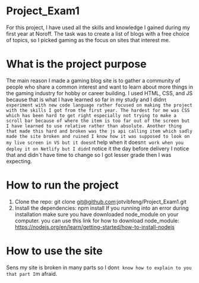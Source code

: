 # Project_Exam1
For this project, I have used all the skills and knowledge I gained during my first year at Noroff. The task was to create a list of blogs with a free choice of topics, so I picked gaming as the focus on sites that interest me.  

# What is the project purpose 
The main reason I made a gaming blog site is to gather a community of people who share a common interest and want to learn about more things in the gaming industry for hobby or career building. I used HTML, CSS, and JS because that is what I have learned so far in my study and I didn`t experiment with new code language rather focused on making the project with the skills I got from the first year. The hardest for me was CSS which has been hard to get right especially not trying to make a scroll bar because of where the item is too far out of the screen but I have learned to use relative rather than absolute. Another thing that made this hard and broken was the js api calling item which sadly made the site broken and ruined I know how it was supposed to look on my live screen in VS but it doesn`t help when it doesn`t work when you deploy it on Netlify but I didn`t notice it the day before delivery I notice that and didn`t have time to change so I got lesser grade then I was expecting.

# How to run the project
1. Clone the repo:
git clone git@github.com:jotvibfeng/Project_Exam1.git
2. Install the dependencies:
npm install
If you running into an error during installation make sure you have downloaded node_module on your computer.
you can use this link for how to download node_module: https://nodejs.org/en/learn/getting-started/how-to-install-nodejs

# How to use the site
Sens my site is broken in many parts so I don`t know how to explain to you that part I`m afraid.

